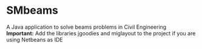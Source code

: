 # SMbeams
A Java application to solve beams problems in Civil Engineering
</br>
**Important:** Add the libraries jgoodies and miglayout to the project if you are using Netbeans as IDE
